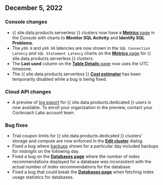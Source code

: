 ## December 5, 2022

<h3> Console changes </h3>

- {{ site.data.products.serverless }} clusters now have a [**Metrics** page](https://www.cockroachlabs.com/docs/{{site.current_cloud_version}}/ui-custom-chart-debug-page) in the Console with charts to **Monitor SQL Activity** and **Identify SQL Problems**.
- The `p99.9` and `p99.99` latencies are now shown in the `SQL Connection Latency` and `SQL Statement Latency` charts on the [**Metrics** page](https://www.cockroachlabs.com/docs/{{site.current_cloud_version}}/ui-custom-chart-debug-page) for {{ site.data.products.serverless }} clusters.
- The **Last used** column on the [**Table Details** page](https://www.cockroachlabs.com/docs/cockroachcloud/databases-page) now uses the UTC timezone.
- The {{ site.data.products.serverless }} [**Cost estimator**](https://www.cockroachlabs.com/docs/cockroachcloud/serverless-cluster-management#estimate-usage-cost) has been temporarily disabled while a bug is being fixed.

<h3> Cloud API changes </h3>

- A preview of [log export](https://www.cockroachlabs.com/docs/cockroachcloud/export-logs) for {{ site.data.products.dedicated }} users is now available. To enroll your organization in the preview, contact your Cockroach Labs account team.

<h3> Bug fixes </h3>

- Trial coupon limits for {{ site.data.products.dedicated }} clusters' storage and compute are now enforced in the [**Edit cluster**](https://www.cockroachlabs.com/docs/cockroachcloud/cluster-management) dialog.
- Fixed a bug where [backups](https://www.cockroachlabs.com/docs/cockroachcloud/use-managed-service-backups) shown for a particular day included backups for midnight on the following day.
- Fixed a bug  on the [**Databases page**](https://www.cockroachlabs.com/docs/cockroachcloud/databases-page) where the number of index recommendations displayed for a database was inconsistent with the actual number of index recommendations for the database.
- Fixed a bug that could break the [**Databases page**](https://www.cockroachlabs.com/docs/cockroachcloud/databases-page) when fetching index usage statistics for databases.


